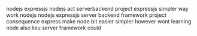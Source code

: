 nodejs expressjs nodejs act serverbackend project expressjs simpler way work nodejs nodejs expressjs server backend framework project consequence express make node bit easier simpler however wont learning node also lieu server framework could